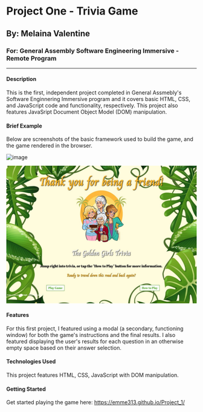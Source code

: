# Project One - Trivia Game
## By: Melaina Valentine
### For: General Assembly Software Engineering Immersive - Remote Program
---
#### Description
This is the first, independent project completed in General Assmebly's Software Enginnering Immersive program and it covers basic HTML, CSS, and JavaScript code and functionality, respectively. This project also features JavaSript Document Object Model (DOM) manipulation.

#### Brief Example
Below are screenshots of the basic framework used to build the game, and the game rendered in the browser.

![image]('trivia_wireframe.jpg')

![image](GG_Game_Screenshot.jpg)

#### Features 
For this first project, I featured using a modal (a secondary, functioning window) for both the game's instructions and the final results. I also featured displaying the user's results for each question in an otherwise empty space based on their answer selection.

#### Technologies Used
This project features HTML, CSS, JavaScript with DOM manipulation.

#### Getting Started
Get started playing the game here: https://emme313.github.io/Project_1/
